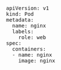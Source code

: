 <pre class="file" data-filename="nginx-pod.yml" data-target="replace">
apiVersion: v1
kind: Pod
metadata:
  name: nginx
  labels:
    role: web
spec:
  containers:
  - name: nginx
    image: nginx
</pre>